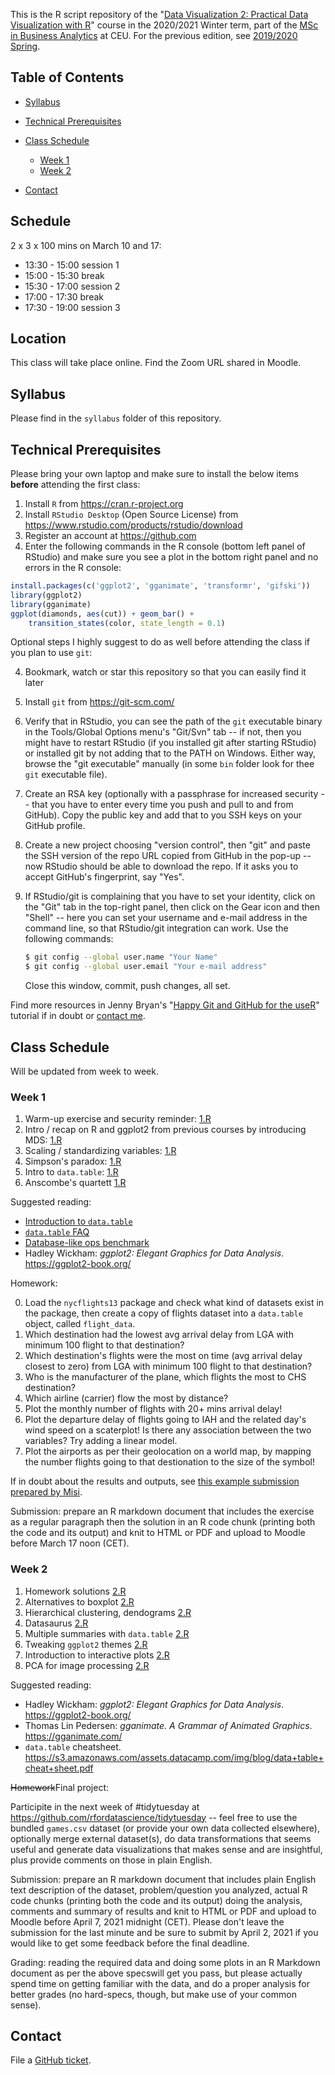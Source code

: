 This is the R script repository of the "[Data Visualization 2: Practical Data Visualization with R](https://courses.ceu.edu/courses/2020-2021/data-visualization-2-practical-data-visualization-r)" course in the 2020/2021 Winter term, part of the [MSc in Business Analytics](https://courses.ceu.edu/programs/ms/master-science-business-analytics) at CEU. For the previous edition, see [2019/2020 Spring](https://github.com/daroczig/CEU-DV2/tree/2019-2020).

## Table of Contents

* [Syllabus](https://github.com/daroczig/CEU-DV2#syllabus)
* [Technical Prerequisites](https://github.com/daroczig/CEU-DV2#technical-prerequisites)
* [Class Schedule](https://github.com/daroczig/CEU-DV2#class-schedule)

    * [Week 1](https://github.com/daroczig/CEU-DV2#week-1)
    * [Week 2](https://github.com/daroczig/CEU-DV2#week-2)

* [Contact](https://github.com/daroczig/CEU-DV2#contacts)

## Schedule

2 x 3 x 100 mins on March 10 and 17:

* 13:30 - 15:00 session 1
* 15:00 - 15:30 break
* 15:30 - 17:00 session 2
* 17:00 - 17:30 break
* 17:30 - 19:00 session 3

## Location

This class will take place online. Find the Zoom URL shared in Moodle.

## Syllabus

Please find in the `syllabus` folder of this repository.

## Technical Prerequisites

Please bring your own laptop and make sure to install the below items **before** attending the first class:

1. Install `R` from https://cran.r-project.org
2. Install `RStudio Desktop` (Open Source License) from https://www.rstudio.com/products/rstudio/download
3. Register an account at https://github.com
4. Enter the following commands in the R console (bottom left panel of RStudio) and make sure you see a plot in the bottom right panel and no errors in the R console:

```r
install.packages(c('ggplot2', 'gganimate', 'transformr', 'gifski'))
library(ggplot2)
library(gganimate)
ggplot(diamonds, aes(cut)) + geom_bar() +
    transition_states(color, state_length = 0.1)
```

Optional steps I highly suggest to do as well before attending the class if you plan to use `git`:

4. Bookmark, watch or star this repository so that you can easily find it later
5. Install `git` from https://git-scm.com/
6. Verify that in RStudio, you can see the path of the `git` executable binary in the Tools/Global Options menu's "Git/Svn" tab -- if not, then you might have to restart RStudio (if you installed git after starting RStudio) or installed git by not adding that to the PATH on Windows. Either way, browse the "git executable" manually (in some `bin` folder look for thee `git` executable file).
7. Create an RSA key (optionally with a passphrase for increased security -- that you have to enter every time you push and pull to and from GitHub). Copy the public key and add that to you SSH keys on your GitHub profile.
8. Create a new project choosing "version control", then "git" and paste the SSH version of the repo URL copied from GitHub in the pop-up -- now RStudio should be able to download the repo. If it asks you to accept GitHub's fingerprint, say "Yes".
9. If RStudio/git is complaining that you have to set your identity, click on the "Git" tab in the top-right panel, then click on the Gear icon and then "Shell" -- here you can set your username and e-mail address in the command line, so that RStudio/git integration can work. Use the following commands:

    ```sh
    $ git config --global user.name "Your Name"
    $ git config --global user.email "Your e-mail address"
    ```
    Close this window, commit, push changes, all set.

Find more resources in Jenny Bryan's "[Happy Git and GitHub for the useR](http://happygitwithr.com/)" tutorial if in doubt or [contact me](#contact).

## Class Schedule

Will be updated from week to week.

### Week 1

1. Warm-up exercise and security reminder: [1.R](1.R#L1)
2. Intro / recap on R and ggplot2 from previous courses by introducing MDS: [1.R](1.R#L49)
3. Scaling / standardizing variables: [1.R](1.R#L134)
4. Simpson's paradox: [1.R](1.R#L177)
5. Intro to `data.table`: [1.R](1.R#L234)
6. Anscombe's quartett [1.R](1.R#L389)

Suggested reading:

* [Introduction to `data.table`](https://rdatatable.gitlab.io/data.table/articles/datatable-intro.html)
* [`data.table` FAQ](https://rdatatable.gitlab.io/data.table/articles/datatable-faq.html)
* [Database-like ops benchmark](https://h2oai.github.io/db-benchmark/)
* Hadley Wickham: *ggplot2: Elegant Graphics for Data Analysis*. https://ggplot2-book.org/

Homework:

0. Load the `nycflights13` package and check what kind of datasets exist in the package, then create a copy of flights dataset into a `data.table` object, called `flight_data`.
1. Which destination had the lowest avg arrival delay from LGA with minimum 100 flight to that destination?
2. Which destination's flights were the most on time (avg arrival delay closest to zero) from LGA with minimum 100 flight to that destination?
3. Who is the manufacturer of the plane, which flights the most to CHS destination?
4. Which airline (carrier) flow the most by distance?
5. Plot the monthly number of flights with 20+ mins arrival delay!
6. Plot the departure delay of flights going to IAH and the related day's wind speed on a scaterplot! Is there any association between the two variables? Try adding a linear model.
7. Plot the airports as per their geolocation on a world map, by mapping the number flights going to that destionation to the size of the symbol!

If in doubt about the results and outputs, see [this example submission prepared by Misi](https://www.dropbox.com/s/36zifeh40m7jzza/dv2-homework2.html?dl=1).

Submission: prepare an R markdown document that includes the exercise as a regular paragraph then the solution in an R code chunk (printing both the code and its output) and knit to HTML or PDF and upload to Moodle before March 17 noon (CET).

### Week 2

1. Homework solutions [2.R](2.R#L1)
2. Alternatives to boxplot [2.R](2.R#L33)
3. Hierarchical clustering, dendograms [2.R](2.R#L74)
4. Datasaurus [2.R](2.R#197)
5. Multiple summaries with `data.table` [2.R](2.R#L252)
6. Tweaking `ggplot2` themes [2.R](2.R#L339)
7. Introduction to interactive plots [2.R](2.R#424)
8. PCA for image processing [2.R](2.R#467)

Suggested reading:

* Hadley Wickham: *ggplot2: Elegant Graphics for Data Analysis*. https://ggplot2-book.org/
* Thomas Lin Pedersen: *gganimate. A Grammar of Animated Graphics*. https://gganimate.com/
* `data.table` cheatsheet. https://s3.amazonaws.com/assets.datacamp.com/img/blog/data+table+cheat+sheet.pdf

~~Homework~~Final project:

Participite in the next week of #tidytuesday at https://github.com/rfordatascience/tidytuesday -- feel free to use the bundled `games.csv` dataset (or provide your own data collected elsewhere), optionally merge external dataset(s), do data transformations that seems useful and generate data visualizations that makes sense and are insightful, plus provide comments on those in plain English.

Submission: prepare an R markdown document that includes plain English text description of the dataset, problem/question you analyzed, actual R code chunks (printing both the code and its output) doing the analysis, comments and summary of results and knit to HTML or PDF and upload to Moodle before April 7, 2021 midnight (CET). Please don't leave the submission for the last minute and be sure to submit by April 2, 2021 if you would like to get some feedback before the final deadline.

Grading: reading the required data and doing some plots in an R Markdown document as per the above specswill get you pass, but please actually spend time on getting familiar with the data, and do a proper analysis for better grades (no hard-specs, though, but make use of your common sense).

## Contact

File a [GitHub ticket](https://github.com/daroczig/CEU-DV2/issues).
